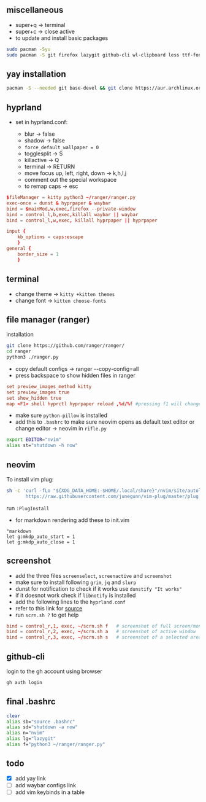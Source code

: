 ## miscellaneous
* super+q -> terminal
* super+c -> close active
* to update and install basic packages
```bash
sudo pacman -Syu 
sudo pacman -S git firefox lazygit github-cli wl-clipboard less ttf-font-awesome ttf-jetbrains-mono python-pillow
```

## yay installation
```bash
pacman -S --needed git base-devel && git clone https://aur.archlinux.org/yay.git && cd yay && makepkg -si # builds with makepkg
```

## hyprland
* set in hyprland.conf:

    * blur -> false 
    * shadow -> false
    * `force_default_wallpaper = 0`
    * togglesplit -> S
    * killactive -> Q
    * terminal -> RETURN
    * move focus up, left, right, down -> k,h,l,j
    * comment out the special workspace
    * to remap caps -> esc

```conf
$fileManager = kitty python3 ~/ranger/ranger.py
exec-once = dunst & hyprpaper & waybar
bind = $mainMod,w,exec,firefox --private-window 
bind = control_l,b,exec,killall waybar || waybar
bind = control_l,w,exec, killall hyprpaper || hyprpaper

input {
	kb_options = caps:escape
	}
general {
    border_size = 1
    }
```

## terminal
* change theme -> `kitty +kitten themes`	
* change font -> `kitten choose-fonts`
## file manager (ranger)
installation
```bash
git clone https://github.com/ranger/ranger/
cd ranger
python3 ./ranger.py
```
* copy default configs -> ranger --copy-config=all
* press backspace to show hidden files in ranger
```conf
set preview_images_method kitty
set preview_images true
set show_hidden true
map <F1> shell hyprctl hyprpaper reload ,%d/%f #pressing f1 will change the wallpaper
```
* make sure `python-pillow` is installed
* add this to `.bashrc` to make sure neovim opens as default text editor or change editor -> neovim in `rifle.py`
```bash
export EDITOR="nvim"
alias st="shutdown -h now"
```
## neovim
To install vim plug:
```bash
sh -c 'curl -fLo "${XDG_DATA_HOME:-$HOME/.local/share}"/nvim/site/autoload/plug.vim --create-dirs \
       https://raw.githubusercontent.com/junegunn/vim-plug/master/plug.vim'
```
run  `:PlugInstall`
* for markdown rendering add these to init.vim
```vim
"markdown
let g:mkdp_auto_start = 1
let g:mkdp_auto_close = 1
```
## screenshot
* add the three files `screenselect`, `screenactive` and `screenshot`
* make sure to install following `grim`, `jq` and `slurp`
* dunst for notification to check if it works use `dunstify "It works"`
* if it doesnot work check if `libnotify` is installed
* add the following lines to the `hyprland.conf`
* refer to this link for [source](https://github.com/equk/dotfiles)
* run `scrn.sh ?` to get help
```conf
bind = control_r,1, exec, ~/scrn.sh f   # screenshot of full screen/monitor
bind = control_r,2, exec, ~/scrn.sh a   # screenshot of active window
bind = control_r,3, exec, ~/scrn.sh s   # screenshot of a selected area
```
## github-cli
login to the gh account using browser
```bash
gh auth login
```
## final .bashrc
```bash
clear
alias sb="source .bashrc"
alias sd="shutdown -a now"
alias n="nvim"
alias lg="lazygit"
alias f="python3 ~/ranger/ranger.py"
```
## todo
- [x] add yay link
- [ ] add waybar configs link
- [ ] add vim keybinds in a table
